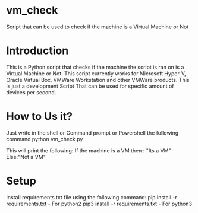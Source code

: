# vm_check
Script that can be used to check if the machine is a Virtual Machine or Not

# Introduction
This is a Python script that checks if the machine the script is ran on is a Virtual Machine or Not. This script currently works for Microsoft Hyper-V, Oracle Virtual Box, VMWare Workstation and other VMWare products.
This is just a development Script That can be used for specific amount of devices per second.

# How to Us it?

Just write in the shell or Command prompt or Powershell the following command
python vm_check.py

This will print the following:
If the machine is a VM then : "Its a VM"
Else:"Not a VM"

# Setup

Install requirements.txt file using the following command:
pip install -r requirements.txt     -  For python2
pip3 install -r requirements.txt     -  For python3
